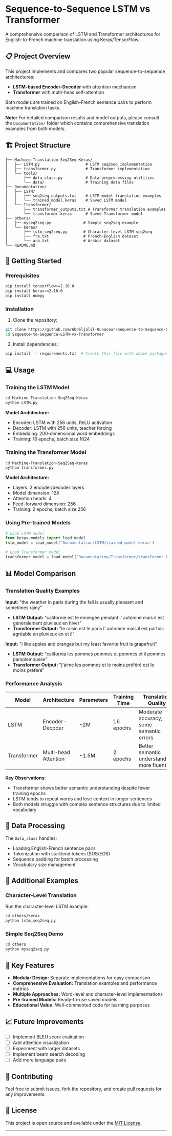 # Sequence-to-Sequence LSTM vs Transformer

A comprehensive comparison of LSTM and Transformer architectures for English-to-French machine translation using Keras/TensorFlow.

## 📋 Project Overview

This project implements and compares two popular sequence-to-sequence architectures:
- **LSTM-based Encoder-Decoder** with attention mechanism
- **Transformer** with multi-head self-attention

Both models are trained on English-French sentence pairs to perform machine translation tasks.

**Note:** For detailed comparison results and model outputs, please consult the `Documentation/` folder which contains comprehensive translation examples from both models.

## 🏗️ Project Structure

```
├── Machine-Translation-Seq2Seq-Keras/
│   ├── LSTM.py                    # LSTM seq2seq implementation
│   ├── transformer.py             # Transformer implementation
│   └── tools/
│       ├── data_class.py          # Data preprocessing utilities
│       └── data/                  # Training data files
├── Documentation/
│   ├── LSTM/
│   │   ├── seq2seq_outputs.txt    # LSTM model translation examples
│   │   └── trained_model.keras    # Saved LSTM model
│   └── Transformer/
│       ├── transformer_outputs.txt # Transformer translation examples
│       └── transformer.keras      # Saved Transformer model
├── others/
│   ├── myseq2seq.py              # Simple seq2seq example
│   └── keras/
│       ├── lstm_seq2seq.py       # Character-level LSTM seq2seq
│       ├── fra.txt               # French-English dataset
│       └── ara.txt               # Arabic dataset
└── README.md
```

## 🚀 Getting Started

### Prerequisites

```bash
pip install tensorflow>=2.10.0
pip install keras>=2.10.0
pip install numpy
```

### Installation

1. Clone the repository:
```bash
git clone https://github.com/Abdeljalil-Ounaceur/Sequence-to-Sequence-LSTM-vs-Transformer.git
cd Sequence-to-Sequence-LSTM-vs-Transformer
```

2. Install dependencies:
```bash
pip install -r requirements.txt  # Create this file with above packages
```

## 💻 Usage

### Training the LSTM Model

```bash
cd Machine-Translation-Seq2Seq-Keras
python LSTM.py
```

**Model Architecture:**
- Encoder: LSTM with 256 units, ReLU activation
- Decoder: LSTM with 256 units, teacher forcing
- Embedding: 200-dimensional word embeddings
- Training: 16 epochs, batch size 1024

### Training the Transformer Model

```bash
cd Machine-Translation-Seq2Seq-Keras
python transformer.py
```

**Model Architecture:**
- Layers: 2 encoder/decoder layers
- Model dimension: 128
- Attention heads: 4
- Feed-forward dimension: 256
- Training: 2 epochs, batch size 256

### Using Pre-trained Models

```python
# Load LSTM model
from keras.models import load_model
lstm_model = load_model('Documentation/LSTM/trained_model.keras')

# Load Transformer model
transformer_model = load_model('Documentation/Transformer/transformer.keras')
```

## 📊 Model Comparison

### Translation Quality Examples

**Input:** "the weather in paris during the fall is usually pleasant and sometimes rainy"

- **LSTM Output:** "californie est le enneigée pendant l' automne mais il est généralement pluvieux en hiver"
- **Transformer Output:** "le raisin est le paris l' automne mais il est parfois agréable en pluvieux en et il"

**Input:** "i like apples and oranges but my least favorite fruit is grapefruit"

- **LSTM Output:** "california les pommes pommes et pommes et il pommes pamplemousse"
- **Transformer Output:** "j'aime les pommes et le moins préféré est le moins préféré"

### Performance Analysis

| Model | Architecture | Parameters | Training Time | Translation Quality |
|-------|-------------|------------|---------------|-------------------|
| LSTM | Encoder-Decoder | ~2M | 16 epochs | Moderate accuracy, some semantic errors |
| Transformer | Multi-head Attention | ~1.5M | 2 epochs | Better semantic understanding, more fluent |

**Key Observations:**
- Transformer shows better semantic understanding despite fewer training epochs
- LSTM tends to repeat words and lose context in longer sentences
- Both models struggle with complex sentence structures due to limited vocabulary

## 🔧 Data Processing

The `Data_class` handles:
- Loading English-French sentence pairs
- Tokenization with start/end tokens (SOS/EOS)
- Sequence padding for batch processing
- Vocabulary size management

## 📁 Additional Examples

### Character-Level Translation
Run the character-level LSTM example:
```bash
cd others/keras
python lstm_seq2seq.py
```

### Simple Seq2Seq Demo
```bash
cd others
python myseq2seq.py
```

## 🎯 Key Features

- **Modular Design:** Separate implementations for easy comparison
- **Comprehensive Evaluation:** Translation examples and performance metrics
- **Multiple Approaches:** Word-level and character-level implementations
- **Pre-trained Models:** Ready-to-use saved models
- **Educational Value:** Well-commented code for learning purposes

## 📈 Future Improvements

- [ ] Implement BLEU score evaluation
- [ ] Add attention visualization
- [ ] Experiment with larger datasets
- [ ] Implement beam search decoding
- [ ] Add more language pairs

## 🤝 Contributing

Feel free to submit issues, fork the repository, and create pull requests for any improvements.

## 📄 License

This project is open source and available under the [MIT License](LICENSE).

---

